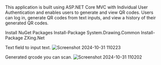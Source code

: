 This application is built using ASP.NET Core MVC with Individual User Authentication and enables users to generate and view QR codes. Users can log in, generate QR codes from text inputs, and view a history of their generated QR codes.


Install NuGet Packages
Install-Package System.Drawing.Common
Install-Package ZXing.Net



Text field to input text.
![Screenshot 2024-10-31 110223](https://github.com/user-attachments/assets/6fae812a-c6e1-48f3-b8b1-cea5f01c3fe4)


Generated qrcode you can scan.
![Screenshot 2024-10-31 110202](https://github.com/user-attachments/assets/550609eb-aac9-4921-9d9a-64b78d0c23b7)
